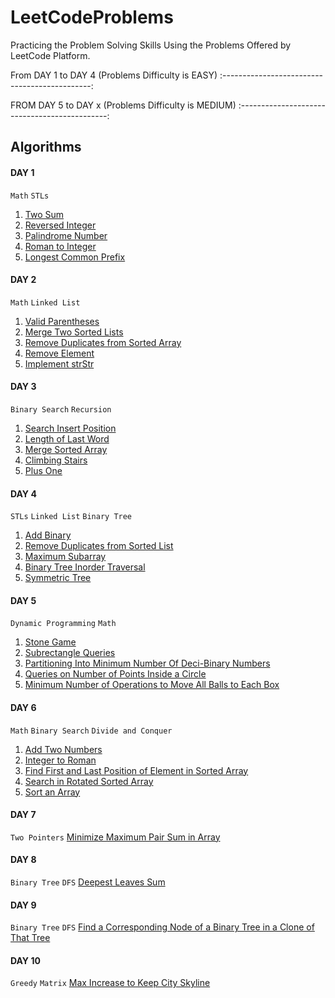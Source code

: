 # LeetCodeProblems
Practicing the Problem Solving Skills Using the Problems Offered by LeetCode Platform.

From DAY 1 to DAY 4 (Problems Difficulty is EASY)
:---------------------------------------------:

FROM DAY 5 to DAY x (Problems Difficulty is MEDIUM)
:---------------------------------------------:

## Algorithms

#### DAY 1
`Math` `STLs`
1. [Two Sum](Day%201/Two%20Sum.cpp)
2. [Reversed Integer](Day%201/Reverse%20Integer.cpp)
3. [Palindrome Number](Day%201/Palindrome%20Number.cpp)
4. [Roman to Integer](Day%201/Roman%20to%20Integer.cpp)
5. [Longest Common Prefix](Day%201/Longest%20Common%20Prefix.cpp)

#### DAY 2
`Math` `Linked List`
1. [Valid Parentheses](Day%202/Valid%20Parentheses.cpp)
2. [Merge Two Sorted Lists](Day%202/Merge%20Two%20Sorted%20Lists.cpp)
3. [Remove Duplicates from Sorted Array](Day%202/Remove%20Duplicates%20from%20Sorted%20Array.cpp)
4. [Remove Element](Day%202/Remove%20Element.cpp)
5. [Implement strStr](Day%202/Implement%20strStr.cpp)

#### DAY 3
`Binary Search` `Recursion`
1. [Search Insert Position](Day%203/Search%20Insert%20Position.cpp)
2. [Length of Last Word](Day%203/Length%20of%20Last%20Word.cpp)
3. [Merge Sorted Array](Day%203/Merge%20Sorted%20Array.cpp)
4. [Climbing Stairs](Day%203/Climbing%20Stairs.cpp)
5. [Plus One](Day%203/Plus%20One.cpp)

#### DAY 4
`STLs` `Linked List` `Binary Tree`
1. [Add Binary](Day%204/Add%20Binary.cpp)
2. [Remove Duplicates from Sorted List](Day%204/Remove%20Duplicates%20from%20Sorted%20List.cpp)
3. [Maximum Subarray](Day%204/Maximum%20Subarray.cpp)
4. [Binary Tree Inorder Traversal](Day%204/Binary%20Tree%20Inorder%20Traversal.cpp)
5. [Symmetric Tree](Day%204/Symmetric%20Tree.cpp)

#### DAY 5
`Dynamic Programming` `Math`
1. [Stone Game](Day%205/Stone%20Game.cpp)
2. [Subrectangle Queries](Day%205/Subrectangle%20Queries.cpp)
3. [Partitioning Into Minimum Number Of Deci-Binary Numbers](Day%205/Partitioning%20Into%20Minimum%20Number%20Of%20Deci-Binary%20Numbers.cpp)
4. [Queries on Number of Points Inside a Circle](Day%205/Queries%20on%20Number%20of%20Points%20Inside%20a%20Circle.cpp)
5. [Minimum Number of Operations to Move All Balls to Each Box](Day%205/Minimum%20Number%20of%20Operations%20to%20Move%20All%20Balls%20to%20Each%20Box.cpp)

#### DAY 6
`Math` `Binary Search` `Divide and Conquer`
1. [Add Two Numbers](Day%206/Add%20Two%20Numbers.cpp)
2. [Integer to Roman](Day%206/Integer%20to%20Roman.cpp)
3. [Find First and Last Position of Element in Sorted Array](Day%206/Find%20First%20and%20Last%20Position%20of%20Element%20in%20Sorted%20Array.cpp)
4. [Search in Rotated Sorted Array](Day%206/Search%20in%20Rotated%20Sorted%20Array.cpp)
5. [Sort an Array](Day%206/Sort%20an%20Array.cpp)

#### DAY 7
`Two Pointers`
[Minimize Maximum Pair Sum in Array](Day%207/Minimize%20Maximum%20Pair%20Sum%20in%20Array.cpp)

#### DAY 8
`Binary Tree` `DFS`
[Deepest Leaves Sum](Day%208/Deepest%20Leaves%20Sum.cpp)

#### DAY 9
`Binary Tree` `DFS`
[Find a Corresponding Node of a Binary Tree in a Clone of That Tree](Day%209/Find%20a%20Corresponding%20Node%20of%20a%20Binary%20Tree%20in%20a%20Clone%20of%20That%20Tree.cpp)

#### DAY 10
`Greedy` `Matrix`
[Max Increase to Keep City Skyline](Day%2010/Max%20Increase%20to%20Keep%20City%20Skyline.cpp)
